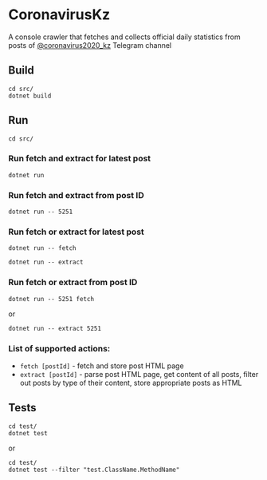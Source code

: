 # CoronavirusKz

A console crawler that fetches and collects official daily statistics from posts of [@coronavirus2020_kz](https://t.me/s/coronavirus2020_kz) Telegram channel

## Build

```
cd src/
dotnet build
```

## Run

```
cd src/
```

### Run fetch and extract for latest post

```
dotnet run
```

### Run fetch and extract from post ID

```
dotnet run -- 5251
```

### Run fetch or extract for latest post

```
dotnet run -- fetch
```

```
dotnet run -- extract
```

### Run fetch or extract from post ID

```
dotnet run -- 5251 fetch
```
or
```
dotnet run -- extract 5251
```

### List of supported actions:

- `fetch [postId]` - fetch and store post HTML page
- `extract [postId]` - parse post HTML page, get content of all posts, filter out posts by type of their content, store appropriate posts as HTML

## Tests

```
cd test/
dotnet test
```
or
```
cd test/
dotnet test --filter "test.ClassName.MethodName"
```
